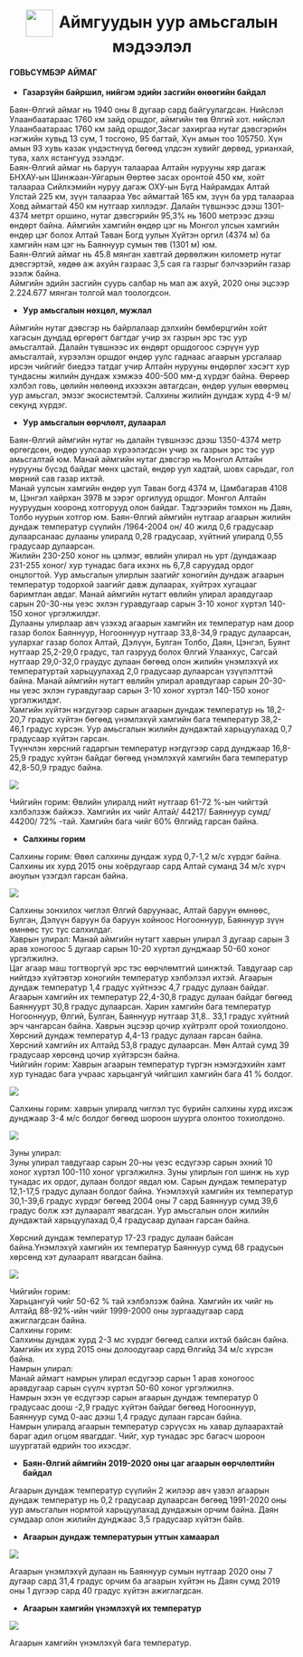 <h1 align="center"><img src="assets/images/icon_weather.png" style="width: 48px;vertical-align: middle;padding-right: 10px;"/>Аймгуудын уур амьсгалын мэдээлэл</h1>


#### ГОВЬСҮМБЭР АЙМАГ

- **Газарзүйн байршил, нийгэм эдийн засгийн өнөөгийн байдал**

Баян-Өлгий аймаг нь 1940 оны 8 дугаар сард байгуулагдсан. Нийслэл Улаанбаатараас 1760 км  зайд  оршдог, аймгийн төв Өлгий хот. нийслэл Улаанбаатараас 1760 км  зайд  оршдог,Засаг захиргаа нутаг дэвсгэрийн нэгжийн  хувьд 13 сум, 1 тосгоно, 95 багтай, Хүн амын тоо 105750. Хүн амын 93 хувь казак үндэстнүүд бөгөөд үлдсэн хувийг   дөрвөд,  урианхай,   тува,  халх ястангууд эзэлдэг. <br>
Баян-Өлгий аймаг нь баруун талаараа  Алтайн нурууны хяр дагаж БНХАУ-ын Шинжаан-Уйгарын Өөртөө засах оронтой 450 км, хойт талаараа Сийлхэмийн нуруу дагаж ОХУ-ын Бүгд Найрамдах Алтай Улстай 225 км, зүүн талаараа Увс аймагтай 165 км, зүүн ба урд талаараа Ховд аймагтай 450 км нутгаар хиллэдэг. Далайн түвшнээс дээш 1301-4374 метрт оршино, нутаг дэвсгэрийн 95,3% нь 1600 метрээс дээш өндөрт байна. Аймгийн хамгийн өндөр цэг нь Монгол улсын хамгийн өндөр цэг болох Алтай Таван Богд уулын Хүйтэн оргил (4374 м) ба хамгийн нам цэг нь Баяннуур сумын төв (1301 м) юм. <br>
Баян-Өлгий аймаг нь  45.8 мянган хавтгай дөрвөлжин километр нутаг дэвсгэртэй, хөдөө аж ахуйн газраас 3,5 сая га газрыг бэлчээрийн газар эзэлж байна. <br>
Аймгийн эдийн засгийн суурь салбар нь мал аж ахуй, 2020 оны эцсээр 2.224.677 мянган толгой мал тоологдсон. <br>

- **Уур амьсгалын нөхцөл, мужлал**

Аймгийн нутаг дэвсгэр нь байрлалаар дэлхийн бөмбөрцгийн хойт хагасын дундад өргөрөгт багтдаг учир эх газрын эрс тэс уур амьсгалтай. Далайн түвшнээс их өндөрт оршдогоос сэрүүн уур амьсгалтай, хүрээлэн оршдог өндөр уулс гаднаас агаарын урсгалаар ирсэн чийгийг биедээ татдаг учир Алтайн нурууны өндөрлөг хэсэгт хур тундасны жилийн дундаж хэмжээ 400-500 мм-д хүрдэг байна. Өөрөөр хэлбэл говь, цөлийн нөлөөнд ихээхэн автагдсан, өндөр уулын өвөрмөц уур амьсгал, эмзэг экосистемтэй. Салхины жилийн дундаж хурд 4-9 м/секунд хүрдэг.

- **Уур амьсгалын өөрчлөлт, дулаарал**

Баян-Өлгий аймгийн нутаг нь далайн түвшнээс дээш 1350-4374 метр өргөгдсөн, өндөр уулсаар хүрээлэгдсэн учир эх газрын эрс тэс уур амьсгалтай юм. Манай аймгийн нутаг  дэвсгэр нь  Монгол Алтайн нурууны бүсэд байдаг мөнх цастай, өндөр уул хадтай, шовх сарьдаг, гол мөрний сав газар ихтэй. <br>
Манай уулсын хамгийн өндөр уул Таван богд 4374 м, Цамбагарав 4108 м,  Цэнгэл хайрхан 3978 м зэрэг оргилууд оршдог. Монгол  Алтайн нууруудын хооронд хотгорууд олон байдаг. Тэдгээрийн томхон нь Даян, Толбо нуурын хотгор юм. Баян-Өлгий аймгийн нутгаар агаарын жилийн дундаж температур сүүлийн /1964-2004 он/  40 жилд 0,6 градусаар дулаарсанаас дулааны улиралд 0,28 градусаар, хүйтний улиралд 0,55 градусаар дулаарсан.  <br>
Жилийн 230-250 хоног нь цэлмэг, өвлийн улирал нь урт /дундажаар 231-255 хоног/ хур тунадас бага ихэнх нь 6,7,8 саруудад ордог онцлогтой.
Уур амьсгалын улирлын заагийг хоногийн дундаж агаарын температур тодорхой заагийг давж дулаарах, хүйтрэх хугацааг баримтлан авдаг. Манай аймгийн нутагт өвлийн улирал аравдугаар сарын 20-30-ны үеэс эхлэн гуравдугаар сарын 3-10 хоног хүртэл 140-150 хоног үргэлжилдэг. <br>
Дулааны улирлаар авч үзэхэд агаарын хамгийн их температур  нам доор газар болох Баяннуур, Ногооннуур нутгаар 33,8-34,9 градус дулаарсан,  уулархаг газар болох Алтай, Дэлүүн, Булган Толбо,  Даян,  Цэнгэл, Буянт нутгаар  25,2-29,0 градус, тал газрууд болох Өлгий Улаанхус, Сагсай нутгаар  29,0-32,0 граудус дулаан бөгөөд олон жилийн үнэмлэхүй их температуртай харьцуулахад 2,0 градусаар  дулаарсан үзүүлэлттэй байна. Манай аймгийн нутагт өвлийн улирал аравдугаар сарын 20-30-ны үеэс эхлэн гуравдугаар сарын 3-10 хоног хүртэл 140-150 хоног үргэлжилдэг. <br>
Хамгийн хүйтэн нэгдүгээр сарын агаарын дундаж температур нь 18,2-20,7 градус хүйтэн бөгөөд үнэмлэхүй хамгийн бага температур 38,2-46,1 градус  хүрсэн. Уур амьсгалын  жилийн дундажтай харьцуулахад 0,7 градусаар хүйтэн гарсан. <br>
Түүнчлэн хөрсний гадаргын температур  нэгдүгээр сард дунджаар  16,8-25,9 градус хүйтэн байдаг бөгөөд үнэмлэхүй хамгийн бага температур 42,8-50,9 градус байна. <br>

![](../assets/images/BayanUlgii_1.png)

Чийгийн горим: Өвлийн улиралд нийт нутгаар 61-72 %-ын чийгтэй хэлбэлзэж  байжээ. Хамгийн их чийг Алтай/ 44217/ Баяннуур сумд/ 44200/ 72% -тай. Хамгийн бага чийг 60%  Өлгийд гарсан байна. <br>

- **Салхины горим**

Салхины горим: Өвөл салхины дундаж хурд 0,7-1,2 м/с хүрдэг байна. Салхины их хурд 2015 оны хоёрдугаар сард Алтай суманд 34 м/с хүрч аюулын үзэгдэл гарсан байна. <br>

![](../assets/images/BayanUlgii_2.png)

Салхины зонхилох чиглэл Өлгий  баруунаас, Алтай баруун өмнөөс, Булган, Дэлүүн  баруун ба баруун хойноос Ногооннуур, Баяннуур зүүн өмнөөс  тус тус салхилдаг. <br>
Хаврын улирал: Манай аймгийн нутагт хаврын улирал 3 дугаар сарын 3 арав хоногоос 5 дугаар сарын 10-20 хүртэл дунджаар 50-60 хоног үргэлжилнэ. <br>
Цаг агаар маш тогтворгүй  эрс тэс өөрчлөмтгий шинжтэй. Тавдугаар сар нийтдээ хүйтэвтэр  хоногийн температур хэлбэлзэл ихтэй. Агаарын дундаж температур 1,4 градус хүйтнээс 4,7 градус дулаан байдаг.  Агаарын хамгийн  их температур 22,4-30,8 градус дулаан байдаг бөгөөд Баяннуурт  30,8 градус дулаарсан. Харин хамгийн бага температур Ногооннуур, Өлгий, Булган, Баяннуур нутгаар 31,8.. 33,1 градус хүйтний эрч чангарсан байна. Хаврын эцсээр цочир хүйтрэлт орой тохиолдоно. Хөрсний дундаж температур 4,4-13 градус дулаан гарсан байна. Хөрсний хамгийн их  Алтайд 53,8 градус дулаарсан. Мөн Алтай сумд 39 градусаар хөрсөнд цочир  хүйтэрсэн байна. <br>
Чийгийн горим: Хаврын агаарын температур түргэн нэмэгдэхийн хамт хур тунадас бага учраас харьцангуй чийгшил  хамгийн бага 41 % болдог. <br>

![](../assets/images/BayanUlgii_3.png)

Салхины горим:  хаврын улиралд чиглэл тус бүрийн салхины хурд ихсэж дунджаар 3-4 м/с болдог бөгөөд шороон шуурга олонтоо тохиолдоно. <br>

![](../assets/images/BayanUlgii_4.png)

Зуны улирал: <br>
Зуны улирал тавдугаар сарын 20-ны үеэс есдүгээр сарын эхний 10 хоног хүртэл 100-110 хоног үргэлжилнэ. Зуны улирлын гол шинж нь хур тунадас их ордог, дулаан болдог явдал юм. Сарын дундаж температур 12,1-17,5 градус дулаан болдог байна. Үнэмлэхүй хамгийн их температур 30,1-39,6 градус хүрдэг бөгөөд 2004 оны 7 сард Баяннуур сумд 39,6 градус болж хэт дулааралт явагдсан. Уур амьсгалын олон жилийн дундажтай харьцуулахад 0,4 градусаар дулаан гарсан байна. <br>

Хөрсний дундаж температур 17-23 градус дулаан байсан байна.Үнэмлэхүй хамгийн их температур Баяннуур сумд 68 градусын  хөрсөнд хэт дулааралт явагдсан байна. <br>

![](../assets/images/BayanUlgii_5.png)

Чийгийн горим: <br>
Харьцангуй чийг 50-62 % тай хэлбэлзэж байна. Хамгийн их чийг нь Алтайд 88-92%-ийн чийг 1999-2000 оны зургаадугаар сард ажиглагдсан байна. <br>
Салхины горим: <br>
Салхины дундаж хурд 2-3 мс хүрдэг бөгөөд салхи ихтэй байсан байна. Хамгийн их хурд 2015 оны долоодугаар сард  Өлгийд  34 м/с хүрсэн байна. <br>
Намрын улирал: <br>
Манай аймагт намрын улирал есдүгээр сарын 1 арав хоногоос аравдугаар сарын сүүлч хүртэл 50-60 хоног үргэлжилнэ.  <br>
Намрын эхэн үе есдүгээр сарын агаарын дундаж температур 0 градусаас доош  -2,9 градус хүйтэн байдаг бөгөөд Ногооннуур, Баяннуур сумд 0-аас дээш 1,4 градус дулаан гарсан байна. <br>
Намрын улиралд агаарын температур сэрүүсэх нь хавар дулаарахтай бараг адил огцом явагддаг. Чийг, хур тунадас эрс багасч шороон шуургатай өдрийн тоо ихэсдэг. <br>

- **Баян-Өлгий аймгийн 2019-2020 оны цаг агаарын өөрчлөлтийн байдал**

Агаарын дундаж температур сүүлийн 2 жилээр авч үзвэл  агаарын дундаж температур нь 0,2 градусаар дулаарсан бөгөөд 1991-2020 оны уур амьсгалын нормтой харьцуулахад дундажын орчим байна. Даян сумдаар олон жилийн дунджаас 3,5 градусаар хүйтэн байв. <br>

- **Агаарын дундаж температурын утгын хамаарал**

![](../assets/images/BayanUlgii_6.png)

Агаарын үнэмлэхүй дулаан нь Баяннуур сумын нутгаар 2020 оны 7 дугаар сард 31,4 градус орчим ба агаарын хүйтэн нь Даян сумд 2019 оны 1 дүгээр сард 40 градус хүйтэн ажиглагдсан. <br>

- **Агаарын хамгийн үнэмлэхүй их температур**

![](../assets/images/BayanUlgii_7.png)

Агаарын хамгийн үнэмлэхүй бага температур. <br>






